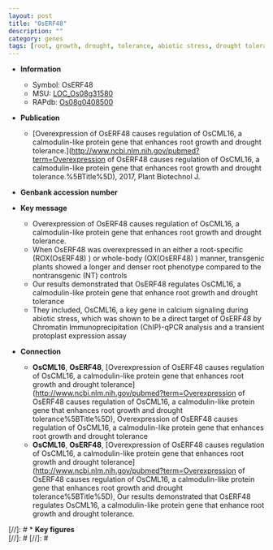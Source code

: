 ```yaml
---
layout: post
title: "OsERF48"
description: ""
category: genes
tags: [root, growth, drought, tolerance, abiotic stress, drought tolerance, biotic stress, calcium]
---
```


* **Information**  
    + Symbol: OsERF48  
    + MSU: [LOC_Os08g31580](http://rice.plantbiology.msu.edu/cgi-bin/ORF_infopage.cgi?orf=LOC_Os08g31580)  
    + RAPdb: [Os08g0408500](http://rapdb.dna.affrc.go.jp/viewer/gbrowse_details/irgsp1?name=Os08g0408500)  

* **Publication**  
    + [Overexpression of OsERF48 causes regulation of OsCML16, a calmodulin-like protein gene that enhances root growth and drought tolerance.](http://www.ncbi.nlm.nih.gov/pubmed?term=Overexpression of OsERF48 causes regulation of OsCML16, a calmodulin-like protein gene that enhances root growth and drought tolerance.%5BTitle%5D), 2017, Plant Biotechnol J.

* **Genbank accession number**  

* **Key message**  
    + Overexpression of OsERF48 causes regulation of OsCML16, a calmodulin-like protein gene that enhances root growth and drought tolerance.
    + When OsERF48 was overexpressed in an either a root-specific (ROX(OsERF48) ) or whole-body (OX(OsERF48) ) manner, transgenic plants showed a longer and denser root phenotype compared to the nontransgenic (NT) controls
    + Our results demonstrated that OsERF48 regulates OsCML16, a calmodulin-like protein gene that enhance root growth and drought tolerance
    + They included, OsCML16, a key gene in calcium signaling during abiotic stress, which was shown to be a direct target of OsERF48 by Chromatin Immunoprecipitation (ChIP)-qPCR analysis and a transient protoplast expression assay

* **Connection**  
    + __OsCML16__, __OsERF48__, [Overexpression of OsERF48 causes regulation of OsCML16, a calmodulin-like protein gene that enhances root growth and drought tolerance](http://www.ncbi.nlm.nih.gov/pubmed?term=Overexpression of OsERF48 causes regulation of OsCML16, a calmodulin-like protein gene that enhances root growth and drought tolerance%5BTitle%5D), Overexpression of OsERF48 causes regulation of OsCML16, a calmodulin-like protein gene that enhances root growth and drought tolerance
    + __OsCML16__, __OsERF48__, [Overexpression of OsERF48 causes regulation of OsCML16, a calmodulin-like protein gene that enhances root growth and drought tolerance](http://www.ncbi.nlm.nih.gov/pubmed?term=Overexpression of OsERF48 causes regulation of OsCML16, a calmodulin-like protein gene that enhances root growth and drought tolerance%5BTitle%5D), Our results demonstrated that OsERF48 regulates OsCML16, a calmodulin-like protein gene that  enhance root growth and drought tolerance.

[//]: # * **Key figures**  
[//]: # 
[//]: # 
